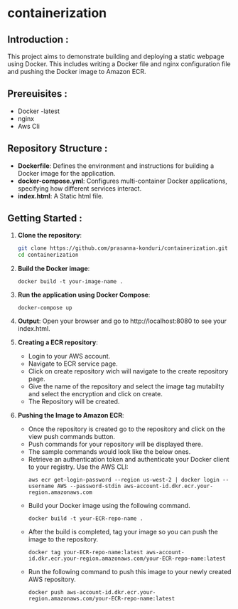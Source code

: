 # containerization
## Introduction :
This project aims to demonstrate building and deploying a static webpage using Docker. This includes writing a Docker file and nginx configuration file and pushing the Docker image to Amazon ECR.

## Prereuisites :
- Docker -latest
- nginx
- Aws Cli

## Repository Structure :
- **Dockerfile**: Defines the environment and instructions for building a Docker image for the application.
- **docker-compose.yml**: Configures multi-container Docker applications, specifying how different services interact.
- **index.html**: A Static html file.

## Getting Started :

1. **Clone the repository**:

   ```bash
   git clone https://github.com/prasanna-konduri/containerization.git
   cd containerization
   ```
2. **Build the Docker image**:
   ```
   docker build -t your-image-name .
   ```
3. **Run the application using Docker Compose**:
   ```
   docker-compose up
   ```
4. **Output**:
   Open your browser and go to http://localhost:8080 to see your index.html.
5. **Creating a ECR repository**:
   - Login to your AWS account.
   - Navigate to ECR service page.
   - Click on create repository wich will navigate to the create repository page.
   - Give the name of the repository and select the image tag mutabilty and select the encryption and click on create.
   - The Repository will be created.
6. **Pushing the Image to Amazon ECR**:
   - Once the repository is created go to the repository and click on the view push commands button. 
   - Push commands for your repository will be displayed there.
   - The sample commands would look like the below ones.
   - Retrieve an authentication token and authenticate your Docker client to your registry. Use the AWS CLI:
      ```
      aws ecr get-login-password --region us-west-2 | docker login --username AWS --password-stdin aws-account-id.dkr.ecr.your-region.amazonaws.com
      ```
   - Build your Docker image using the following command.
      ```
      docker build -t your-ECR-repo-name .
      ```
   - After the build is completed, tag your image so you can push the image to the repository.
     ```
     docker tag your-ECR-repo-name:latest aws-account-id.dkr.ecr.your-region.amazonaws.com/your-ECR-repo-name:latest
     ```
   - Run the following command to push this image to your newly created AWS repository.
     ```
     docker push aws-account-id.dkr.ecr.your-region.amazonaws.com/your-ECR-repo-name:latest
     ```

   
